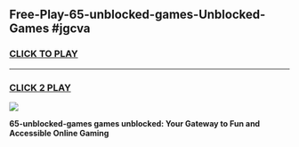 
## Free-Play-65-unblocked-games-Unblocked-Games #jgcva
<h3>
<a href="https://news.freeplayer.one?title=65-unblocked-games&ref=8M">CLICK TO PLAY</a></h3>
<hr>

<h3>
<a href="https://news.freeplayer.one?title=65-unblocked-games&ref=8M">CLICK 2 PLAY</a>
  
</h3>

<a href="https://news.freeplayer.one?title=65-unblocked-games&ref=8M"><img src="https://clearcache.store/games.png"></a>


**65-unblocked-games games unblocked: Your Gateway to Fun and Accessible Online Gaming**
